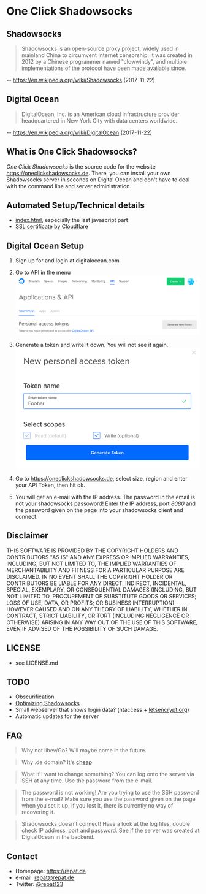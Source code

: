 # One Click Shadowsocks

## Shadowsocks

> Shadowsocks is an open-source proxy project, widely used in mainland China to circumvent Internet censorship. It was created in 2012 by a Chinese programmer named "clowwindy", and multiple implementations of the protocol have been made available since.

-- https://en.wikipedia.org/wiki/Shadowsocks (2017-11-22)

## Digital Ocean
> DigitalOcean, Inc. is an American cloud infrastructure provider headquartered in New York City with data centers worldwide.

-- https://en.wikipedia.org/wiki/DigitalOcean (2017-11-22)

## What is One Click Shadowsocks?

*One Click Shadowsocks* is the source code for the website https://oneclickshadowsocks.de. There, you can install your own Shadowsocks server in seconds on Digital Ocean and don't have to deal with the command line and server administration.

## Automated Setup/Technical details
* [index.html](https://github.com/repat/one-click-shadowsocks/blob/master/index.html), especially the last javascript part
* [SSL certificate by Cloudflare](https://support.cloudflare.com/hc/en-us/articles/200170516-How-do-I-add-SSL-to-my-site-)

## Digital Ocean Setup

1. Sign up for and login at digitalocean.com

2. Go to API in the menu
![GitHub Logo](/img/digitalocean-token1.png)

3. Generate a token and write it down. You will not see it again.
![GitHub Logo](/img/digitalocean-token2.png)

4. Go to https://oneclickshadowsocks.de, select size, region and enter your API Token, then hit ok.

5. You will get an e-mail with the IP address. The password in the email is not your shadowsocks passoword! Enter the IP address, port *8080* and the password given on the page into your shadowsocks client and connect.

## Disclaimer
THIS SOFTWARE IS PROVIDED BY THE COPYRIGHT HOLDERS AND CONTRIBUTORS "AS IS" AND ANY EXPRESS OR IMPLIED WARRANTIES, INCLUDING, BUT NOT LIMITED TO, THE IMPLIED WARRANTIES OF MERCHANTABILITY AND FITNESS FOR A PARTICULAR PURPOSE ARE DISCLAIMED. IN NO EVENT SHALL THE COPYRIGHT HOLDER OR CONTRIBUTORS BE LIABLE FOR ANY DIRECT, INDIRECT, INCIDENTAL, SPECIAL, EXEMPLARY, OR CONSEQUENTIAL DAMAGES (INCLUDING, BUT NOT LIMITED TO, PROCUREMENT OF SUBSTITUTE GOODS OR SERVICES; LOSS OF USE, DATA, OR PROFITS; OR BUSINESS INTERRUPTION) HOWEVER CAUSED AND ON ANY THEORY OF LIABILITY, WHETHER IN CONTRACT, STRICT LIABILITY, OR TORT (INCLUDING NEGLIGENCE OR OTHERWISE) ARISING IN ANY WAY OUT OF THE USE OF THIS SOFTWARE, EVEN IF ADVISED OF THE POSSIBILITY OF SUCH DAMAGE.

## LICENSE
* see LICENSE.md

## TODO
* Obscurification
* [Optimizing Shadowsocks](https://github.com/shadowsocks/shadowsocks/wiki/Optimizing-Shadowsocks)
* Small webserver that shows login data? (htaccess + [letsencrypt.org](https://letsencrypt.org "let's encrypt"))
* Automatic updates for the server

## FAQ
> Why not libev/Go?
Will maybe come in the future.

> Why .de domain?
It's [cheap](https://do.de)

> What if I want to change something?
You can log onto the server via SSH at any time. Use the password from the e-mail.

> The password is not working!
Are you trying to use the SSH password from the e-mail? Make sure you use the password given on the page when you set it up. If you lost it, there is currently no way of recovering it.

> Shadowsocks doesn't connect!
Have a look at the log files, double check IP address, port and password. See if the server was created at DigitalOcean in the backend.

## Contact
* Homepage: https://repat.de
* e-mail: repat@repat.de
* Twitter: [@repat123](https://twitter.com/repat123 "repat123 on twitter")
